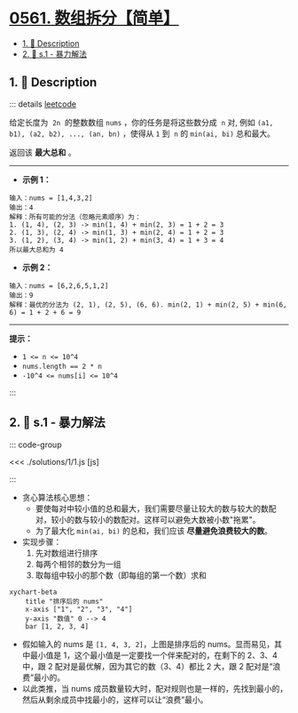 # [0561. 数组拆分【简单】](https://github.com/tnotesjs/TNotes.leetcode/tree/main/notes/0561.%20%E6%95%B0%E7%BB%84%E6%8B%86%E5%88%86%E3%80%90%E7%AE%80%E5%8D%95%E3%80%91)

<!-- region:toc -->

- [1. 📝 Description](#1--description)
- [2. 🎯 s.1 - 暴力解法](#2--s1---暴力解法)

<!-- endregion:toc -->

## 1. 📝 Description

::: details [leetcode](https://leetcode.cn/problems/array-partition/)

给定长度为  `2n`  的整数数组 `nums` ，你的任务是将这些数分成  `n` 对, 例如 `(a1, b1), (a2, b2), ..., (an, bn)` ，使得从 `1` 到  `n` 的 `min(ai, bi)` 总和最大。

返回该 **最大总和** 。

---

- **示例 1：**

```
输入：nums = [1,4,3,2]
输出：4
解释：所有可能的分法（忽略元素顺序）为：
1. (1, 4), (2, 3) -> min(1, 4) + min(2, 3) = 1 + 2 = 3
2. (1, 3), (2, 4) -> min(1, 3) + min(2, 4) = 1 + 2 = 3
3. (1, 2), (3, 4) -> min(1, 2) + min(3, 4) = 1 + 3 = 4
所以最大总和为 4

```

- **示例 2：**

```
输入：nums = [6,2,6,5,1,2]
输出：9
解释：最优的分法为 (2, 1), (2, 5), (6, 6). min(2, 1) + min(2, 5) + min(6, 6) = 1 + 2 + 6 = 9
```

---

**提示：**

- `1 <= n <= 10^4`
- `nums.length == 2 * n`
- `-10^4 <= nums[i] <= 10^4`

:::

## 2. 🎯 s.1 - 暴力解法

::: code-group

<<< ./solutions/1/1.js [js]

:::

- 贪心算法核心思想：
  - 要使每对中较小值的总和最大，我们需要尽量让较大的数与较大的数配对，较小的数与较小的数配对。这样可以避免大数被小数"拖累"。
  - 为了最大化 `min(ai, bi)` 的总和，我们应该 **尽量避免浪费较大的数**。
- 实现步骤：
  1. 先对数组进行排序
  2. 每两个相邻的数分为一组
  3. 取每组中较小的那个数（即每组的第一个数）求和

```mermaid
xychart-beta
    title "排序后的 nums"
    x-axis ["1", "2", "3", "4"]
    y-axis "数值" 0 --> 4
    bar [1, 2, 3, 4]
```

- 假如输入的 nums 是 `[1, 4, 3, 2]`，上图是排序后的 nums。显而易见，其中最小值是 1，这个最小值是一定要找一个伴来配对的，在剩下的 2、3、4 中，跟 2 配对是最优解，因为其它的数（3、4）都比 2 大，跟 2 配对是“浪费”最小的。
- 以此类推，当 nums 成员数量较大时，配对规则也是一样的，先找到最小的，然后从剩余成员中找最小的，这样可以让“浪费”最小。
